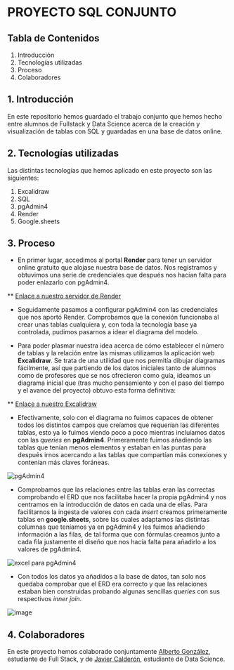 # PROYECTO SQL CONJUNTO


## Tabla de Contenidos
1. Introducción
2. Tecnologías utilizadas
3. Proceso
4. Colaboradores


## 1. Introducción
En este repositorio hemos guardado el trabajo conjunto que hemos hecho entre alumnos de Fullstack y Data Science acerca de la creación y visualización de tablas con SQL y guardadas en una base de datos online.


## 2. Tecnologías utilizadas

Las distintas tecnologías que hemos aplicado en este proyecto son las siguientes:
1. Excalidraw
2. SQL
3. pgAdmin4
4. Render
5. Google.sheets


## 3. Proceso

 - En primer lugar, accedimos al portal **Render** para tener un servidor online gratuito que alojase nuestra base de datos. Nos registramos y obtuvimos una serie de credenciales que después nos hacían falta para poder enlazarlo con pgAdmin4.

 ** [Enlace a nuestro servidor de Render](https://dashboard.render.com/d/dpg-cntgrn6n7f5s73f925ig-a/info)

 - Seguidamente pasamos a configurar pgAdmin4 con las credenciales que nos aportó Render. Comprobamos que la conexión funcionaba al crear unas tablas cualquiera y, con toda la tecnología base ya controlada, pudimos pasarnos a idear el diagrama del modelo.

 - Para poder plasmar nuestra idea acerca de cómo establecer el número de tablas y la relación entre las mismas utilizamos la aplicación web **Excalidraw**. Se trata de una utilidad que nos permitía dibujar diagramas fácilmente, así que partiendo de los datos iniciales tanto de alumnos como de profesores que se nos ofrecieron como guía, ideamos un diagrama inicial que (tras mucho pensamiento y con el paso del tiempo y el avance del proyecto) obtuvo esta forma definitiva:

 ** [Enlace a nuestro Excalidraw](https://excalidraw.com/#json=mN1rgycLkXEr_LRrWNLWA,VOIjw2F-CyjCjskZPHJl6g)

 - Efectivamente, solo con el diagrama no fuimos capaces de obtener todos los distintos campos que creíamos que requerían las diferentes tablas, esto ya lo fuimos viendo poco a poco mientras incluíamos datos con las *queries* en **pgAdmin4**. Primeramente fuimos añadiendo las tablas que tenían menos elementos y estaban en las puntas para después irnos acercando a las tablas que compartían más conexiones y contenían más claves foráneas. 

 ![pgAdmin4](https://github.com/2Tucho/proyecto_conjunto_sql/assets/105043263/63e1748d-fc71-4aca-8f39-4bccd7f83bd4)

 - Comprobamos que las relaciones entre las tablas eran las correctas comprobando el ERD que nos facilitaba hacer la propia pgAdmin4 y nos centramos en la introducción de datos en cada una de ellas. Para facilitarnos la ingesta de valores con cada *insert* creamos primeramente tablas en **google.sheets**, sobre las cuales adaptamos las distintas columnas que teníamos ya en pgAdmin4 y les fuimos añadiendo información a las filas, de tal forma que con fórmulas creamos junto a cada fila justamente el diseño que nos hacía falta para añadirlo a los valores de pgAdmin4.

 ![excel para pgAdmin4](https://github.com/2Tucho/proyecto_conjunto_sql/assets/105043263/fd6e5743-6e70-4e0b-9172-4d9e94abb31b)

 - Con todos los datos ya añadidos a la base de datos, tan solo nos quedaba comprobar que el ERD era correcto y que las relaciones estaban bien construidas probando algunas sencillas *queries* con sus respectivos *inner join*. 

 ![image](https://github.com/2Tucho/proyecto_conjunto_sql/assets/105043263/863c5379-c3e3-4b3a-9712-00d6f295ae31)


## 4. Colaboradores 
En este proyecto hemos colaborado conjuntamente [Alberto González](https://github.com/2Tucho), estudiante de Full Stack, y de [Javier Calderón](https://github.com/JavierCalderon94), estudiante de Data Science.

